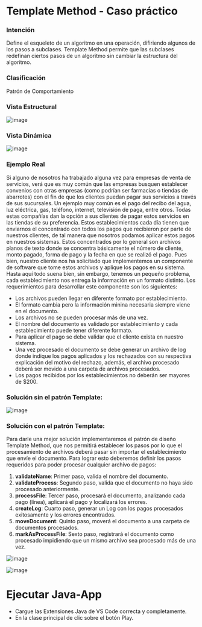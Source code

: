 # Template Method - Caso práctico

### Intención

Define el esqueleto de un algoritmo en una operación, difiriendo algunos de los pasos a subclases. Template Method permite que las subclases redefinan ciertos pasos de un algoritmo sin cambiar la estructura del algoritmo.

### Clasificación

Patrón de Comportamiento

### Vista Estructural

![image](https://user-images.githubusercontent.com/84739791/230807009-8b6144c4-7062-4b5f-a609-b07ef887a570.png)

### Vista Dinámica

![image](https://user-images.githubusercontent.com/84739791/230807057-0b63a8a2-fda0-4629-85f4-13b827572eac.png)

### Ejemplo Real

Si alguno de nosotros ha trabajado alguna vez para empresas de venta de 
servicios, verá que es muy común que las empresas busquen establecer 
convenios con otras empresas (como podrían ser farmacias o tiendas de 
abarrotes) con el fin de que los clientes puedan pagar sus servicios a través de 
sus sucursales. Un ejemplo muy común es el pago del recibo del agua, luz 
eléctrica, gas, teléfono, internet, televisión de paga, entre otros. Todas estas 
compañías dan la opción a sus clientes de pagar estos servicios en las tiendas de 
su preferencia. 
Estos establecimientos cada día tienen que enviarnos el concentrado con todos 
los pagos que recibieron por parte de nuestros clientes, de tal manera que 
nosotros podamos aplicar estos pagos en nuestros sistemas. Estos concentrados 
por lo general son archivos planos de texto donde se concentra básicamente el
número de cliente, monto pagado, forma de pago y la fecha en que se realizó el 
pago.
Pues bien, nuestro cliente nos ha solicitado que implementemos un componente 
de software que tome estos archivos y aplique los pagos en su sistema. Hasta 
aquí todo suena bien, sin embargo, tenemos un pequeño problema, cada 
establecimiento nos entrega la información en un formato distinto.
Los requerimientos para desarrollar este componente son los siguientes:

* Los archivos pueden llegar en diferente formato por establecimiento.
* El formato cambia pero la información minina necesaria siempre viene en 
el documento.
* Los archivos no se pueden procesar más de una vez.
* El nombre del documento es validado por establecimiento y cada 
establecimiento puede tener diferente formato.
* Para aplicar el pago se debe validar que el cliente exista en nuestro 
sistema.
* Una vez procesado el documento se debe generar un archivo de log 
donde indique los pagos aplicados y los rechazados con su respectiva explicación del motivo del rechazo, además, el archivo procesado deberá 
ser movido a una carpeta de archivos procesados.
* Los pagos recibidos por los establecimientos no deberán ser mayores de 
$200.

### Solución sin el patrón Template:

![image](https://user-images.githubusercontent.com/84739791/230807487-98bd01a1-7acc-48bc-9c48-1ffab070c082.png)

### Solución con el patrón Template:

Para darle una mejor solución implementaremos el patrón de diseño Template 
Method, que nos permitirá establecer los pasos por lo que el procesamiento de 
archivos deberá pasar sin importar el establecimiento que envíe el documento.
Para lograr esto deberemos definir los pasos requeridos para poder procesar 
cualquier archivo de pagos:
1. **validateName**: Primer paso, valida el nombre del documento.
2. **validateProcess**: Segundo paso, valida que el documento no haya sido 
procesado anteriormente.
3. **processFile**: Tercer paso, procesará el documento, analizando cada 
pago (línea), aplicará el pago y localizará los errores.
4. **createLog**: Cuarto paso, generar un Log con los pagos procesados 
exitosamente y los errores encontrados.
5. **moveDocument**: Quinto paso, moverá el documento a una carpeta de 
documentos procesados.
6. **markAsProcessFile**: Sexto paso, registrará el documento como 
procesado impidiendo que un mismo archivo sea procesado más de una 
vez.

![image](https://user-images.githubusercontent.com/84739791/230807759-78699bd6-f753-46d1-84bd-606bcd0ff2d0.png)

![image](https://user-images.githubusercontent.com/84739791/230807889-e7d33049-924b-4773-aec8-f45b3c1185c1.png)

# Ejecutar Java-App 

* Cargue las Extensiones Java de VS Code correcta y completamente.
* En la clase principal de clic sobre el botón Play.

